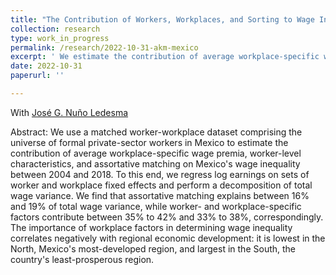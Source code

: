 ```yaml
---
title: "The Contribution of Workers, Workplaces, and Sorting to Wage Inequality in Mexico"
collection: research
type: work_in_progress
permalink: /research/2022-10-31-akm-mexico
excerpt: ' We estimate the contribution of average workplace-specific wage premia, worker-level characteristics, and assortative matching on Mexico's wage inequality. We find that assortative matching explains between 16\% and 19\% of total wage variance, while worker- and workplace-specific factors contribute between 35\% to 42\% and  33\% to 38\%, correspondingly. The importance of workplace factors in determining wage inequality correlates negatively with regional economic development.'
date: 2022-10-31
paperurl: ''

---
```

With [José G. Nuño Ledesma](https://jgnunol.github.io/)

Abstract: We use a matched worker-workplace dataset comprising the universe of formal private-sector workers in Mexico to estimate the contribution of average workplace-specific wage premia, worker-level characteristics, and assortative matching on Mexico's wage inequality between 2004 and 2018. To this end, we regress log earnings on sets of worker and workplace fixed effects and perform a decomposition of total wage variance. We find that assortative matching explains between 16\% and 19\% of total wage variance, while worker- and workplace-specific factors contribute between 35\% to 42\% and  33\% to 38\%, correspondingly. The importance of workplace factors in determining wage inequality correlates negatively with regional economic development: it is lowest in the North, Mexico's most-developed region, and largest in the South, the country's least-prosperous region.

